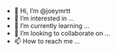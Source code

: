 - 👋 Hi, I’m @joeymrtt
- 👀 I’m interested in ...
- 🌱 I’m currently learning ...
- 💞️ I’m looking to collaborate on ...
- 📫 How to reach me ...

<!---
joeymrtt/joeymrtt is a ✨ special ✨ repository because its `README.md` (this file) appears on your GitHub profile.
You can click the Preview link to take a look at your changes.
--->
